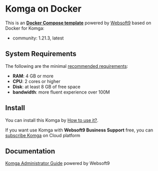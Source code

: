 # Komga on Docker  

This is an **[Docker Compose template](https://github.com/Websoft9/docker-library)** powered by [Websoft9](https://www.websoft9.com) based on Docker for Komga:


 - community:  1.21.3, latest


## System Requirements

The following are the minimal [recommended requirements](https://komga.org):

* **RAM**: 4 GB or more
* **CPU**: 2 cores or higher
* **Disk**: at least 8 GB of free space
* **bandwidth**: more fluent experience over 100M  

## Install

You can install this Komga by [How to use it?](https://github.com/Websoft9/docker-library#how-to-use-it).   

If you want use Komga with **Websoft9 Business Support** free, you can [subscribe Komga](https://www.websoft9.com/apps) on Cloud platform

## Documentation

[Komga Administrator Guide](https://support.websoft9.com/docs/komga) powered by Websoft9